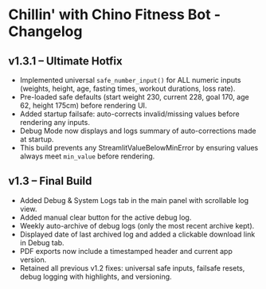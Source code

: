 
# Chillin' with Chino Fitness Bot - Changelog

## v1.3.1 – Ultimate Hotfix
- Implemented universal `safe_number_input()` for ALL numeric inputs (weights, height, age, fasting times, workout durations, loss rate).
- Pre-loaded safe defaults (start weight 230, current 228, goal 170, age 62, height 175cm) before rendering UI.
- Added startup failsafe: auto-corrects invalid/missing values before rendering any inputs.
- Debug Mode now displays and logs summary of auto-corrections made at startup.
- This build prevents any StreamlitValueBelowMinError by ensuring values always meet `min_value` before rendering.

## v1.3 – Final Build
- Added Debug & System Logs tab in the main panel with scrollable log view.
- Added manual clear button for the active debug log.
- Weekly auto-archive of debug logs (only the most recent archive kept).
- Displayed date of last archived log and added a clickable download link in Debug tab.
- PDF exports now include a timestamped header and current app version.
- Retained all previous v1.2 fixes: universal safe inputs, failsafe resets, debug logging with highlights, and versioning.
